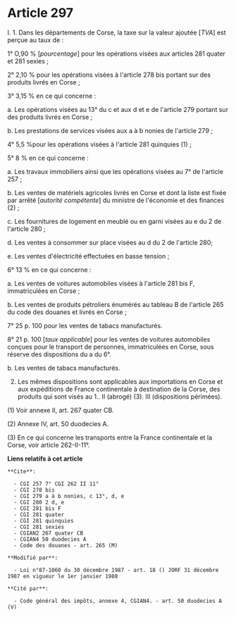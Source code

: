 # Article 297

I. 1. Dans les départements de Corse, la taxe sur la valeur ajoutée [*TVA*] est perçue au taux de :

1° O,90 % [*pourcentage*] pour les opérations visées aux articles 281 quater et 281 sexies ;

2° 2,10 % pour les opérations visées à l'article 278 bis portant sur des produits livrés en Corse ;

3° 3,15 % en ce qui concerne :

a. Les opérations visées au 13° du c et aux d et e de l'article 279 portant sur des produits livrés en Corse ;

b. Les prestations de services visées aux a à b nonies de l'article 279 ;

4° 5,5 %pour les opérations visées à l'article 281 quinquies (1) ;

5° 8 % en ce qui concerne :

a. Les travaux immobiliers ainsi que les opérations visées au 7° de l'article 257 ;

b. Les ventes de matériels agricoles livrés en Corse et dont la liste est fixée par arrêté [*autorité compétente*] du
ministre de l'économie et des finances (2) ;

c. Les fournitures de logement en meublé ou en garni visées au e du 2 de l'article 280 ;

d. Les ventes à consommer sur place visées au d du 2 de l'article 280;

e. Les ventes d'électricité effectuées en basse tension ;

6° 13 % en ce qui concerne :

a. Les ventes de voitures automobiles visées à l'article 281 bis F, immatriculées en Corse ;

b. Les ventes de produits pétroliers énumérés au tableau B de l'article 265 du code des douanes et livrés en Corse ;

7° 25 p. 100 pour les ventes de tabacs manufacturés.

8° 21 p. 100 [*taux applicable*] pour les ventes de voitures automobiles conçues pour le transport de personnes,
immatriculées en Corse, sous réserve des dispositions du a du 6°.

b. Les ventes de tabacs manufacturés.

2. Les mêmes dispositions sont applicables aux importations en Corse et aux expéditions de France continentale à destination
de la Corse, des produits qui sont visés au 1.. II (abrogé) (3). III (dispositions périmées).

(1) Voir annexe II, art. 267 quater CB.

(2) Annexe IV, art. 50 duodecies A.

(3) En ce qui concerne les transports entre la France continentale    et la Corse, voir article 262-II-11°.

**Liens relatifs à cet article**

	**Cite**:

	  - CGI 257 7° CGI 262 II 11°
	  - CGI 278 bis
	  - CGI 279 a à b nonies, c 13°, d, e
	  - CGI 280 2 d, e
	  - CGI 281 bis F
	  - CGI 281 quater
	  - CGI 281 quinquies
	  - CGI 281 sexies
	  - CGIAN2 267 quater CB
	  - CGIAN4 50 duodecies A
	  - Code des douanes - art. 265 (M)

	**Modifié par**:

	  - Loi n°87-1060 du 30 décembre 1987 - art. 18 () JORF 31 décembre 1987 en vigueur le 1er janvier 1988

	**Cité par**:

	  - Code général des impôts, annexe 4, CGIAN4. - art. 50 duodecies A (V)
